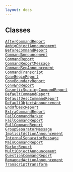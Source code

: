 ```yaml
---
layout: docs
---
```

## Classes

<a href="../object/AfterCommandReport.html#AfterCommandReport"
target="main"><code>AfterCommandReport</code></a>  
<a href="../object/AmbigObjectAnnouncement.html#AmbigObjectAnnouncement"
target="main"><code>AmbigObjectAnnouncement</code></a>  
<a href="../object/BeforeCommandReport.html#BeforeCommandReport"
target="main"><code>BeforeCommandReport</code></a>  
<a href="../object/CommandAnnouncement.html#CommandAnnouncement"
target="main"><code>CommandAnnouncement</code></a>  
<a href="../object/CommandReport.html#CommandReport"
target="main"><code>CommandReport</code></a>  
<a href="../object/CommandReportMessage.html#CommandReportMessage"
target="main"><code>CommandReportMessage</code></a>  
<a href="../object/CommandSepAnnouncement.html#CommandSepAnnouncement"
target="main"><code>CommandSepAnnouncement</code></a>  
<a href="../object/CommandTranscript.html#CommandTranscript"
target="main"><code>CommandTranscript</code></a>  
<a href="../object/ConvBeginReport.html#ConvBeginReport"
target="main"><code>ConvBeginReport</code></a>  
<a href="../object/ConvBoundaryReport.html#ConvBoundaryReport"
target="main"><code>ConvBoundaryReport</code></a>  
<a href="../object/ConvEndReport.html#ConvEndReport"
target="main"><code>ConvEndReport</code></a>  
<a
href="../object/CosmeticSpacingCommandReport.html#CosmeticSpacingCommandReport"
target="main"><code>CosmeticSpacingCommandReport</code></a>  
<a href="../object/DefaultCommandReport.html#DefaultCommandReport"
target="main"><code>DefaultCommandReport</code></a>  
<a
href="../object/DefaultDescCommandReport.html#DefaultDescCommandReport"
target="main"><code>DefaultDescCommandReport</code></a>  
<a
href="../object/DefaultObjectAnnouncement.html#DefaultObjectAnnouncement"
target="main"><code>DefaultObjectAnnouncement</code></a>  
<a href="../object/EndOfDescReport.html#EndOfDescReport"
target="main"><code>EndOfDescReport</code></a>  
<a href="../object/ExtraCommandReport.html#ExtraCommandReport"
target="main"><code>ExtraCommandReport</code></a>  
<a href="../object/FailCommandMarker.html#FailCommandMarker"
target="main"><code>FailCommandMarker</code></a>  
<a href="../object/FailCommandReport.html#FailCommandReport"
target="main"><code>FailCommandReport</code></a>  
<a href="../object/FullCommandReport.html#FullCommandReport"
target="main"><code>FullCommandReport</code></a>  
<a href="../object/GroupSeparatorMessage.html#GroupSeparatorMessage"
target="main"><code>GroupSeparatorMessage</code></a>  
<a
href="../object/ImplicitActionAnnouncement.html#ImplicitActionAnnouncement"
target="main"><code>ImplicitActionAnnouncement</code></a>  
<a
href="../object/InternalSeparatorMessage.html#InternalSeparatorMessage"
target="main"><code>InternalSeparatorMessage</code></a>  
<a href="../object/MainCommandReport.html#MainCommandReport"
target="main"><code>MainCommandReport</code></a>  
<a href="../object/MarkerReport.html#MarkerReport"
target="main"><code>MarkerReport</code></a>  
<a href="../object/MultiObjectAnnouncement.html#MultiObjectAnnouncement"
target="main"><code>MultiObjectAnnouncement</code></a>  
<a href="../object/QuestionCommandReport.html#QuestionCommandReport"
target="main"><code>QuestionCommandReport</code></a>  
<a
href="../object/RemappedActionAnnouncement.html#RemappedActionAnnouncement"
target="main"><code>RemappedActionAnnouncement</code></a>  
<a href="../object/TranscriptTransform.html#TranscriptTransform"
target="main"><code>TranscriptTransform</code></a>  
